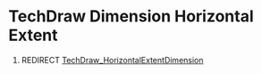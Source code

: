 # TechDraw Dimension Horizontal Extent
1.  REDIRECT [TechDraw\_HorizontalExtentDimension](TechDraw_HorizontalExtentDimension.md)
